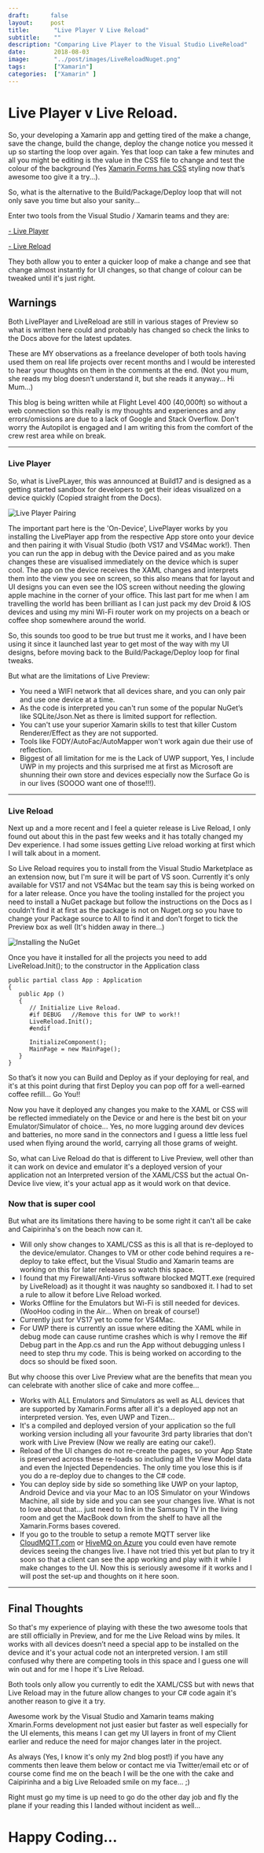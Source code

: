 ```yaml
---
draft:      false
layout:     post
title:       "Live Player V Live Reload"
subtitle:    ""
description: "Comparing Live Player to the Visual Studio LiveReload"
date:        2018-08-03
image:       "../post/images/LiveReloadNuget.png"
tags:        ["Xamarin"]
categories:  ["Xamarin" ]
---
```



# Live Player v Live Reload.

So, your developing a Xamarin app and getting tired of the make a change, save the change, build the change, deploy the change notice you messed it up so starting the loop over again.  Yes that loop can take a few minutes and all you might be editing is the value in the CSS file to change and test the colour of the background (Yes [Xamarin.Forms has CSS](https://docs.microsoft.com/xamarin/xamarin-forms/user-interface/styles/css?WT.mc_id=DOP-MVP-5003764) styling now that’s awesome too give it a try...).


So, what is the alternative to the Build/Package/Deploy loop that will not only save you time but also your sanity...

Enter two tools from the Visual Studio / Xamarin teams and they are:

    
   [- Live Player](https://docs.microsoft.com/xamarin/tools/live-player?WT.mc_id=DOP-MVP-5003764)

   [- Live Reload](https://docs.microsoft.com/xamarin/xamarin-forms/xaml/live-reload?WT.mc_id=DOP-MVP-5003764) 

They both allow you to enter a quicker loop of make a change and see that change almost instantly for UI changes, so that change of colour can be tweaked until it's just right.

## Warnings
Both LivePlayer and LiveReload are still in various stages of Preview so what is written here could and probably has changed so check the links to the Docs above for the latest updates.

These are MY observations as a freelance developer of both tools having used them on real life projects over recent months and I would be interested to hear your thoughts on them in the comments at the end. 
(Not you mum, she reads my blog doesn’t understand it, but she reads it anyway... Hi Mum...) 

This blog is being written while at Flight Level 400 (40,000ft) so without a web connection so this really is my thoughts and experiences and any errors/omissions are due to a lack of Google and Stack Overflow. Don't worry the Autopilot is engaged and I am writing this from the comfort of the crew rest area while on break.

---

### Live Player

So, what is LivePLayer, this was announced at Build17 and is designed as a getting started sandbox for developers to get their ideas visualized on a device quickly (Copied straight from the Docs). 

![Live Player Pairing](../images/xamarin-live.png)

The important part here is the 'On-Device', LivePlayer works by you installing the LivePlayer app from the respective App store onto your device and then pairing it with Visual Studio (both VS17 and VS4Mac work!). Then you can run the app in debug with the Device paired and as you make changes these are visualised immediately on the device which is super cool.  The app on the device receives the XAML changes and interprets them into the view you see on screen, so this also means that for layout and UI designs you can even see the IOS screen without needing the glowing apple machine in the corner of your office.
This last part for me when I am travelling the world has been brilliant as I can just pack my dev Droid & IOS devices and using my mini Wi-Fi router work on my projects on a beach or coffee shop somewhere around the world.

So, this sounds too good to be true but trust me it works, and I have been using it since it launched last year to get most of the way with my UI designs, before moving back to the Build/Package/Deploy loop for final tweaks.  

But what are the limitations of Live Preview:

* You need a WIFI network that all devices share, and you can only pair and use one device at a time.
* As the code is interpreted you can't run some of the popular NuGet’s like SQLite/Json.Net as there is limited support for reflection.
* You can't use your superior Xamarin skills to test that killer Custom Renderer/Effect as they are not supported.
* Tools like FODY/AutoFac/AutoMapper won't work again due their use of reflection.
* Biggest of all limitation for me is the Lack of UWP support, Yes, I include UWP in my projects and this surprised me at first as Microsoft are shunning their own store and devices especially now the Surface Go is in our lives (SOOOO want one of those!!!).

---

### Live Reload

Next up and a more recent and I feel a quieter release is Live Reload, I only found out about this in the past few weeks and it has totally changed my Dev experience.  I had some issues getting Live reload working at first which I will talk about in a moment.

So Live Reload requires you to install from the Visual Studio Marketplace as an extension now, but I'm sure it will be part of VS soon. Currently it's only available for VS17 and not VS4Mac but the team say this is being worked on for a later release.
Once you have the tooling installed for the project you need to install a NuGet package but follow the instructions on the Docs as I couldn't find it at first as the package is not on Nuget.org so you have to change your Package source to All to find it and don't forget to tick the Preview box as well (It's hidden away in there...)

![Installing the NuGet](../images/LiveReloadNuget.png)

Once you have it installed for all the projects you need to add LiveReload.Init(); to the constructor in the Application class

    public partial class App : Application
    {
       public App ()
       {
          // Initialize Live Reload.
          #if DEBUG   //Remove this for UWP to work!!
          LiveReload.Init();
          #endif
        
          InitializeComponent();
          MainPage = new MainPage();
       }
    }

So that’s it now you can Build and Deploy as if your deploying for real, and it's at this point during that first Deploy you can pop off for a well-earned coffee refill... Go You!!

Now you have it deployed any changes you make to the XAML or CSS will be reflected immediately on the Device or and here is the best bit on your Emulator/Simulator of choice... Yes, no more lugging around dev devices and batteries, no more sand in the connectors and I guess a little less fuel used when flying around the world, carrying all those grams of weight.

So, what can Live Reload do that is different to Live Preview, well other than it can work on device and emulator it's a deployed version of your application not an Interpreted version of the XAML/CSS but the actual On-Device live view, it's your actual app as it would work on that device.  

### Now that is super cool

But what are its limitations there having to be some right it can't all be cake and Caipirinha's on the beach now can it.

* Will only show changes to XAML/CSS as this is all that is re-deployed to the device/emulator. Changes to VM or other code behind requires a re-deploy to take effect, but the Visual Studio and Xamarin teams are working on this for later releases so watch this space.
* I found that my Firewall/Anti-Virus software blocked MQTT.exe (required by LiveReload) as it thought it was naughty so sandboxed it. I had to set a rule to allow it before Live Reload worked.
* Works Offline for the Emulators but Wi-Fi is still needed for devices. (WooHoo coding in the Air... When on break of course!)
* Currently just for VS17 yet to come for VS4Mac.
* For UWP there is currently an issue where editing the XAML while in debug mode can cause runtime crashes which is why I remove the #if Debug part in the App.cs and run the App without debugging unless I need to step thru my code.  This is being worked on according to the docs so should be fixed soon.

But why choose this over Live Preview what are the benefits that mean you can celebrate with another slice of cake and more coffee...

* Works with ALL Emulators and Simulators as well as ALL devices that are supported by Xamarin.Forms after all it's a deployed app not an interpreted version. Yes, even UWP and Tizen...
* It's a compiled and deployed version of your application so the full working version including all your favourite 3rd party libraries that don't work with Live Preview (Now we really are eating our cake!).
* Reload of the UI changes do not re-create the pages, so your App State is preserved across these re-loads so including all the View Model data and even the Injected Dependencies.  The only time you lose this is if you do a re-deploy due to changes to the C# code.
* You can deploy side by side so something like UWP on your laptop, Android Device and via your Mac to an IOS Simulator on your Windows Machine, all side by side and you can see your changes live. What is not to love about that... just need to link in the Samsung TV in the living room and get the MacBook down from the shelf to have all the Xamarin.Forms bases covered.
* If you go to the trouble to setup a remote MQTT server like [CloudMQTT.com](https://www.cloudmqtt.com/) or [HiveMQ on Azure](https://www.hivemq.com/blog/hivemq-on-windows-azure-mqtt-microsoft-cloud) you could even have remote devices seeing the changes live.  I have not tried this yet but plan to try it soon so that a client can see the app working and play with it while I make changes to the UI. Now this is seriously awesome if it works and I will post the set-up and thoughts on it here soon.

---

## Final Thoughts

So that's my experience of playing with these the two awesome tools that are still officially in Preview, and for me the Live Reload wins by miles.  It works with all devices doesn’t need a special app to be installed on the device and it's your actual code not an interpreted version. I am still confused why there are competing tools in this space and I guess one will win out and for me I hope it's Live Reload.

Both tools only allow you currently to edit the XAML/CSS but with news that Live Reload may in the future allow changes to your C# code again it's another reason to give it a try.

Awesome work by the Visual Studio and Xamarin teams making Xmarin.Forms development not just easier but faster as well especially for the UI elements, this means I can get my UI layers in front of my Client earlier and reduce the need for major changes later in the project.

As always (Yes, I know it's only my 2nd blog post!) if you have any comments then leave them below or contact me via Twitter/email etc or of course come find me on the beach I will be the one with the cake and Caipirinha and a big Live Reloaded smile on my face... ;)

Right must go my time is up need to go do the other day job and fly the plane if your reading this I landed without incident as well...

# Happy Coding...

